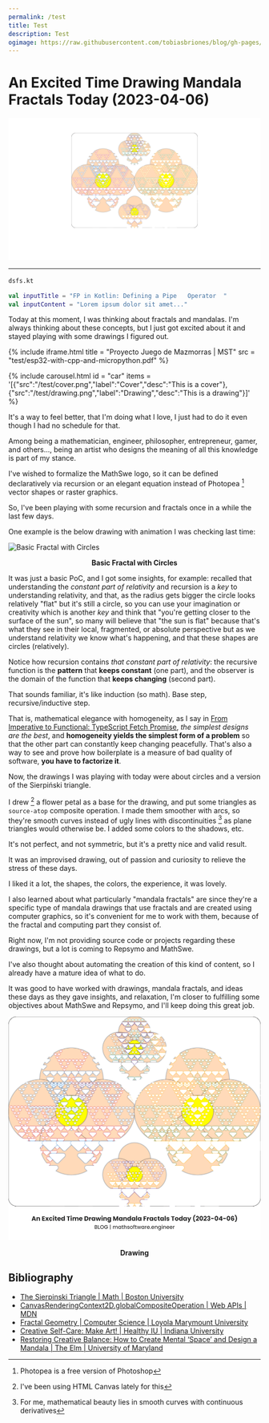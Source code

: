 ```yaml
---
permalink: /test
title: Test 
description: Test
ogimage: https://raw.githubusercontent.com/tobiasbriones/blog/gh-pages/math/swe/drawing/an-excited-time-drawing-mandala-fractals-today-2023-04-06/cover.png 
---
```

<!-- Copyright (c) 2023 Tobias Briones. All rights reserved. -->
<!-- SPDX-License-Identifier: CC-BY-4.0 -->
<!-- This file is part of https://github.com/tobiasbriones/blog -->

# An Excited Time Drawing Mandala Fractals Today (2023-04-06)

![Cover](cover.png)

---

`dsfs.kt`

```kotlin
val inputTitle = "FP in Kotlin: Defining a Pipe   Operator  "
val inputContent = "Lorem ipsum dolor sit amet..."
```

Today at this moment, I was thinking about fractals and mandalas. I'm always
thinking about these concepts, but I just got excited about it and stayed
playing with some drawings I figured out.

{% include iframe.html 
  title = "Proyecto Juego de Mazmorras | MST"
  src = "test/esp32-with-cpp-and-micropython.pdf"
%}

{% include carousel.html
   id = "car"
   items = '[{"src":"/test/cover.png","label":"Cover","desc":"This is a cover"},{"src":"/test/drawing.png","label":"Drawing","desc":"This is a drawing"}]'
%}

It's a way to feel better, that I'm doing what I love, I just had to do it even
though I had no schedule for that.

Among being a mathematician, engineer, philosopher, entrepreneur, gamer, and
others..., being an artist who designs the meaning of all this knowledge is part
of my stance.

I've wished to formalize the MathSwe logo, so it can be defined declaratively 
via recursion or an elegant equation instead of Photopea [^1] vector shapes 
or raster graphics.

[^1]: Photopea is a free version of Photoshop

So, I've been playing with some recursion and fractals once in a while the last
few days.

One example is the below drawing with animation I was checking last time:

![Basic Fractal with Circles](basic-fractal-with-circles.gif)

<figcaption>
<p align="center"><strong>Basic Fractal with Circles</strong></p>
</figcaption>

It was just a basic PoC, and I got some insights, for example: recalled that
understanding the *constant part of relativity* and recursion is a *key* to 
understanding relativity, and that, as the radius gets bigger the circle looks
relatively "flat" but it's still a circle, so you can use your imagination or 
creativity which is another *key* and think that "you're getting closer to the
surface of the sun", so many will believe that "the sun is flat" because that's
what they see in their local, fragmented, or absolute perspective but as we
understand relativity we know what's happening, and that these shapes are
circles (relatively).

Notice how recursion contains *that constant part of relativity*: the recursive
function is the **pattern** that **keeps constant** (one part), and the observer
is the domain of the function that **keeps changing** (second part).

That sounds familiar, it's like induction (so math). Base step,
recursive/inductive step.

That is, mathematical elegance with homogeneity, as I say in
[From Imperative to Functional: TypeScript Fetch Promise](from-imperative-to-functional-_-typescript-fetch-promise),
*the simplest designs are the best*, and **homogeneity yields the simplest
form of a problem** so that the other part can constantly keep changing
peacefully. That's also a way to see and prove how boilerplate is a measure
of bad quality of software, **you have to factorize it**.

Now, the drawings I was playing with today were about circles and a version
of the Sierpiński triangle.

I drew [^2] a flower petal as a base for the drawing, and put some triangles as
`source-atop` composite operation. I made them smoother with arcs, so they're
smooth curves instead of ugly lines with discontinuities [^3] as plane triangles
would otherwise be. I added some colors to the shadows, etc.

[^2]: I've been using HTML Canvas lately for this

[^3]: For me, mathematical beauty lies in smooth curves with continuous
    derivatives

It's not perfect, and not symmetric, but it's a pretty nice and valid result.

It was an improvised drawing, out of passion and curiosity to relieve the stress
of these days.

I liked it a lot, the shapes, the colors, the experience, it was lovely.

I also learned about what particularly "mandala fractals" are since they're a
specific type of mandala drawings that use fractals and are created using
computer graphics, so it's convenient for me to work with them, because of the
fractal and computing part they consist of.

Right now, I'm not providing source code or projects regarding these drawings,
but a lot is coming to Repsymo and MathSwe.

I've also thought about automating the creation of this kind of content, so I
already have a mature idea of what to do.

It was good to have worked with drawings, mandala fractals, and ideas these
days as they gave insights, and relaxation, I'm closer to fulfilling some
objectives about MathSwe and Repsymo, and I'll keep doing this great job.

![Drawing](drawing.png)

<figcaption>
<p align="center"><strong>Drawing</strong></p>
</figcaption>

## Bibliography

- [The Sierpinski Triangle \| Math \| Boston University](https://math.bu.edu/DYSYS/chaos-game/node2.html)
- [CanvasRenderingContext2D.globalCompositeOperation \| Web APIs \| MDN](https://developer.mozilla.org/en-US/docs/Web/API/CanvasRenderingContext2D/globalCompositeOperation)
- [Fractal Geometry \| Computer Science \| Loyola Marymount University](https://cs.lmu.edu/~ray/notes/fractals)
- [Creative Self-Care: Make Art! \| Healthy IU \| Indiana University](https://healthy.iu.edu/campus-programs-services/university/creative-self-care/mandalas.html)
- [Restoring Creative Balance: How to Create Mental ‘Space’ and Design a Mandala \| The Elm \| University of Maryland](https://elm.umaryland.edu/elm-stories/Elm-Stories-Content/Restoring-Creative-Balance-How-to-Create-Mental-Space-and-Design-a-Mandala.php)
